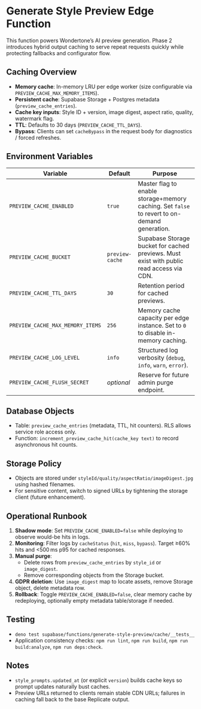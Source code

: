 # Generate Style Preview Edge Function

This function powers Wondertone’s AI preview generation. Phase 2 introduces hybrid output caching to serve repeat requests quickly while protecting fallbacks and configurator flow.

## Caching Overview
- **Memory cache**: In-memory LRU per edge worker (size configurable via `PREVIEW_CACHE_MAX_MEMORY_ITEMS`).
- **Persistent cache**: Supabase Storage + Postgres metadata (`preview_cache_entries`).
- **Cache key inputs**: Style ID + version, image digest, aspect ratio, quality, watermark flag.
- **TTL**: Defaults to 30 days (`PREVIEW_CACHE_TTL_DAYS`).
- **Bypass**: Clients can set `cacheBypass` in the request body for diagnostics / forced refreshes.

## Environment Variables
| Variable | Default | Purpose |
| --- | --- | --- |
| `PREVIEW_CACHE_ENABLED` | `true` | Master flag to enable storage+memory caching. Set `false` to revert to on-demand generation. |
| `PREVIEW_CACHE_BUCKET` | `preview-cache` | Supabase Storage bucket for cached previews. Must exist with public read access via CDN. |
| `PREVIEW_CACHE_TTL_DAYS` | `30` | Retention period for cached previews. |
| `PREVIEW_CACHE_MAX_MEMORY_ITEMS` | `256` | Memory cache capacity per edge instance. Set to `0` to disable in-memory caching. |
| `PREVIEW_CACHE_LOG_LEVEL` | `info` | Structured log verbosity (`debug`, `info`, `warn`, `error`). |
| `PREVIEW_CACHE_FLUSH_SECRET` | _optional_ | Reserve for future admin purge endpoint. |

## Database Objects
- Table: `preview_cache_entries` (metadata, TTL, hit counters). RLS allows service role access only.
- Function: `increment_preview_cache_hit(cache_key text)` to record asynchronous hit counts.

## Storage Policy
- Objects are stored under `styleId/quality/aspectRatio/imageDigest.jpg` using hashed filenames.
- For sensitive content, switch to signed URLs by tightening the storage client (future enhancement).

## Operational Runbook
1. **Shadow mode**: Set `PREVIEW_CACHE_ENABLED=false` while deploying to observe would-be hits in logs.
2. **Monitoring**: Filter logs by `cacheStatus` (`hit`, `miss`, `bypass`). Target ≥60% hits and <500 ms p95 for cached responses.
3. **Manual purge**:
   - Delete rows from `preview_cache_entries` by `style_id` or `image_digest`.
   - Remove corresponding objects from the Storage bucket.
4. **GDPR deletion**: Use `image_digest` map to locate assets, remove Storage object, delete metadata row.
5. **Rollback**: Toggle `PREVIEW_CACHE_ENABLED=false`, clear memory cache by redeploying, optionally empty metadata table/storage if needed.

## Testing
- `deno test supabase/functions/generate-style-preview/cache/__tests__`
- Application consistency checks: `npm run lint`, `npm run build`, `npm run build:analyze`, `npm run deps:check`.

## Notes
- `style_prompts.updated_at` (or explicit `version`) builds cache keys so prompt updates naturally bust caches.
- Preview URLs returned to clients remain stable CDN URLs; failures in caching fall back to the base Replicate output.
